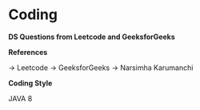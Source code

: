 # Coding

**DS Questions from Leetcode and GeeksforGeeks**
  
**References**

-> Leetcode
-> GeeksforGeeks
-> Narsimha Karumanchi

**Coding Style**

JAVA 8